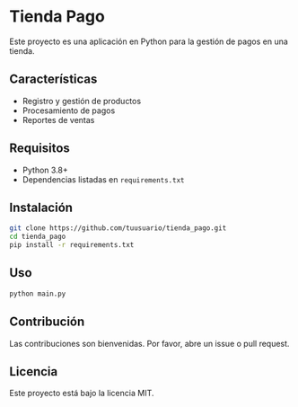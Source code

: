 # Tienda Pago

Este proyecto es una aplicación en Python para la gestión de pagos en una tienda.

## Características

- Registro y gestión de productos
- Procesamiento de pagos
- Reportes de ventas

## Requisitos

- Python 3.8+
- Dependencias listadas en `requirements.txt`

## Instalación

```bash
git clone https://github.com/tuusuario/tienda_pago.git
cd tienda_pago
pip install -r requirements.txt
```

## Uso

```bash
python main.py
```

## Contribución

Las contribuciones son bienvenidas. Por favor, abre un issue o pull request.

## Licencia

Este proyecto está bajo la licencia MIT.